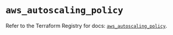 # `aws_autoscaling_policy`

Refer to the Terraform Registry for docs: [`aws_autoscaling_policy`](https://registry.terraform.io/providers/hashicorp/aws/6.0.0/docs/resources/autoscaling_policy).
